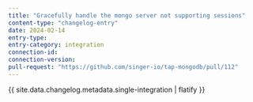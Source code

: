 ```yaml
---
title: "Gracefully handle the mongo server not supporting sessions"
content-type: "changelog-entry"
date: 2024-02-14
entry-type: 
entry-category: integration
connection-id: 
connection-version: 
pull-request: "https://github.com/singer-io/tap-mongodb/pull/112"
---
```

{{ site.data.changelog.metadata.single-integration | flatify }}